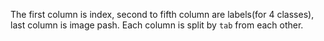 The first column is index, second to fifth column are labels(for 4 classes), last column is image pash. Each column is split by `tab` from each other.